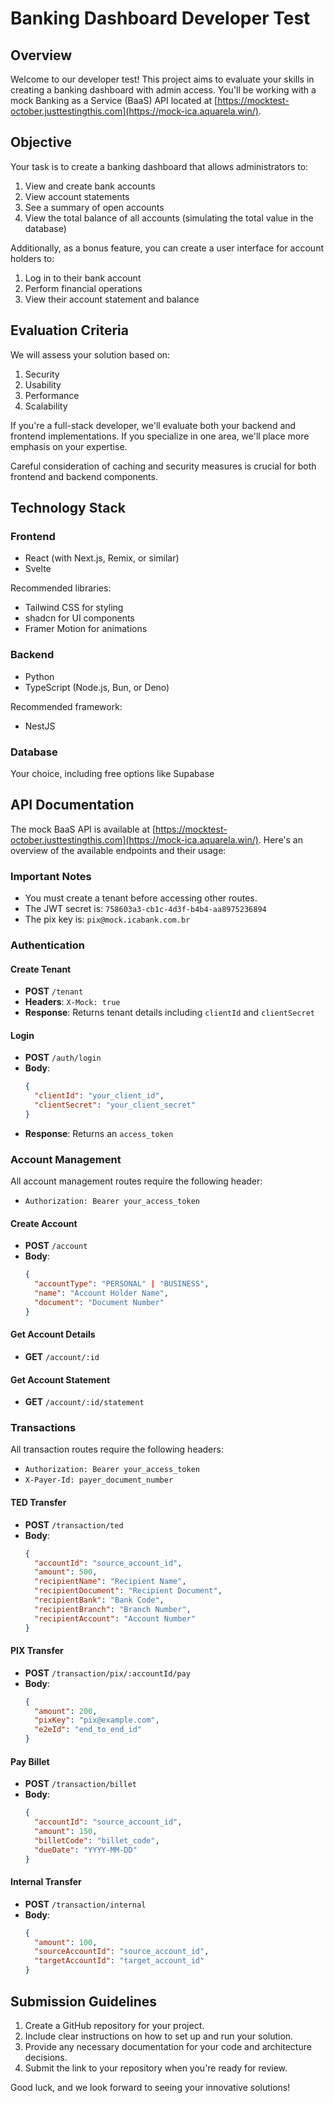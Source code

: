 # Banking Dashboard Developer Test

## Overview

Welcome to our developer test! This project aims to evaluate your skills in creating a banking dashboard with admin access. You'll be working with a mock Banking as a Service (BaaS) API located at [https://mocktest-october.justtestingthis.com](https://mock-ica.aquarela.win/).

## Objective

Your task is to create a banking dashboard that allows administrators to:

1. View and create bank accounts
2. View account statements
3. See a summary of open accounts
4. View the total balance of all accounts (simulating the total value in the database)

Additionally, as a bonus feature, you can create a user interface for account holders to:

1. Log in to their bank account
2. Perform financial operations
3. View their account statement and balance

## Evaluation Criteria

We will assess your solution based on:

1. Security
2. Usability
3. Performance
4. Scalability

If you're a full-stack developer, we'll evaluate both your backend and frontend implementations. If you specialize in one area, we'll place more emphasis on your expertise.

Careful consideration of caching and security measures is crucial for both frontend and backend components.

## Technology Stack

### Frontend
- React (with Next.js, Remix, or similar)
- Svelte

Recommended libraries:
- Tailwind CSS for styling
- shadcn for UI components
- Framer Motion for animations

### Backend
- Python
- TypeScript (Node.js, Bun, or Deno)

Recommended framework:
- NestJS

### Database
Your choice, including free options like Supabase

## API Documentation

The mock BaaS API is available at [https://mocktest-october.justtestingthis.com](https://mock-ica.aquarela.win/). Here's an overview of the available endpoints and their usage:

### Important Notes
- You must create a tenant before accessing other routes.
- The JWT secret is: `758603a3-cb1c-4d3f-b4b4-aa8975236894`
- The pix key is: `pix@mock.icabank.com.br`

### Authentication

#### Create Tenant
- **POST** `/tenant`
- **Headers**: `X-Mock: true`
- **Response**: Returns tenant details including `clientId` and `clientSecret`

#### Login
- **POST** `/auth/login`
- **Body**: 
  ```json
  {
    "clientId": "your_client_id",
    "clientSecret": "your_client_secret"
  }
  ```
- **Response**: Returns an `access_token`

### Account Management

All account management routes require the following header:
- `Authorization: Bearer your_access_token`

#### Create Account
- **POST** `/account`
- **Body**:
  ```json
  {
    "accountType": "PERSONAL" | "BUSINESS",
    "name": "Account Holder Name",
    "document": "Document Number"
  }
  ```

#### Get Account Details
- **GET** `/account/:id`

#### Get Account Statement
- **GET** `/account/:id/statement`

### Transactions

All transaction routes require the following headers:
- `Authorization: Bearer your_access_token`
- `X-Payer-Id: payer_document_number`

#### TED Transfer
- **POST** `/transaction/ted`
- **Body**:
  ```json
  {
    "accountId": "source_account_id",
    "amount": 500,
    "recipientName": "Recipient Name",
    "recipientDocument": "Recipient Document",
    "recipientBank": "Bank Code",
    "recipientBranch": "Branch Number",
    "recipientAccount": "Account Number"
  }
  ```

#### PIX Transfer
- **POST** `/transaction/pix/:accountId/pay`
- **Body**:
  ```json
  {
    "amount": 200,
    "pixKey": "pix@example.com",
    "e2eId": "end_to_end_id"
  }
  ```

#### Pay Billet
- **POST** `/transaction/billet`
- **Body**:
  ```json
  {
    "accountId": "source_account_id",
    "amount": 150,
    "billetCode": "billet_code",
    "dueDate": "YYYY-MM-DD"
  }
  ```

#### Internal Transfer
- **POST** `/transaction/internal`
- **Body**:
  ```json
  {
    "amount": 100,
    "sourceAccountId": "source_account_id",
    "targetAccountId": "target_account_id"
  }
  ```

## Submission Guidelines

1. Create a GitHub repository for your project.
2. Include clear instructions on how to set up and run your solution.
3. Provide any necessary documentation for your code and architecture decisions.
4. Submit the link to your repository when you're ready for review.

Good luck, and we look forward to seeing your innovative solutions!
